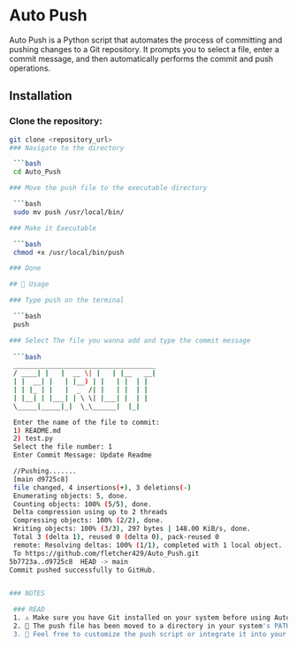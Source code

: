 # Auto Push

Auto Push is a Python script that automates the process of committing and pushing changes to a Git repository. It prompts you to select a file, enter a commit message, and then automatically performs the commit and push operations.

## Installation

### Clone the repository:

   ```bash
   git clone <repository_url>
### Navigate to the directory

    ```bash
    cd Auto_Push

### Move the push file to the executable directory

    ```bash
    sudo mv push /usr/local/bin/

### Make it Executable

    ```bash
    chmod +x /usr/local/bin/push

### Done

## 🚀 Usage

### Type push on the terminal

    ```bash
    push

### Select The file you wanna add and type the commit message
    
    ```bash
    ____________________________________
    / ____| |   |  __ \| |   | |__   __|
    | |  __| |   | |__) | |   | |  | |   
    | | |_ | |   |  _  /| |   | |  | |   
    | |__| | |___| | \ \| |___| |  | |   
    \_____|_____|_|  \_\______|  |_|   

    Enter the name of the file to commit:
    1) README.md
    2) test.py
    Select the file number: 1
    Enter Commit Message: Update Readme

    //Pushing.......
    [main d9725c8] 
    file changed, 4 insertions(+), 3 deletions(-)
    Enumerating objects: 5, done.
    Counting objects: 100% (5/5), done.
    Delta compression using up to 2 threads
    Compressing objects: 100% (2/2), done.
    Writing objects: 100% (3/3), 297 bytes | 148.00 KiB/s, done.
    Total 3 (delta 1), reused 0 (delta 0), pack-reused 0
    remote: Resolving deltas: 100% (1/1), completed with 1 local object.
    To https://github.com/fletcher429/Auto_Push.git
   5b7723a..d9725c8  HEAD -> main
   Commit pushed successfully to GitHub.


 ### NOTES

    ### READ
    1. ⚠️ Make sure you have Git installed on your system before using Auto Push.
    2. 📁 The push file has been moved to a directory in your system's PATH, enabling you to use the push command from any directory in the terminal.
    3. 🧩 Feel free to customize the push script or integrate it into your workflow as needed                                    